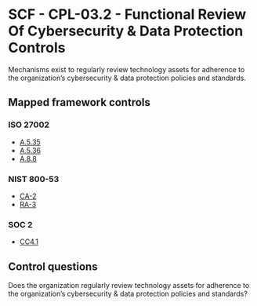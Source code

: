 # SCF - CPL-03.2 - Functional Review Of Cybersecurity & Data Protection Controls
Mechanisms exist to regularly review technology assets for adherence to the organization’s cybersecurity & data protection policies and standards. 
## Mapped framework controls
### ISO 27002
- [A.5.35](../iso27002/a-5.md#a535)
- [A.5.36](../iso27002/a-5.md#a536)
- [A.8.8](../iso27002/a-8.md#a88)
  
### NIST 800-53
- [CA-2](../nist80053/ca-2.md)
- [RA-3](../nist80053/ra-3.md)
  
### SOC 2
- [CC4.1](../soc2/cc41.md)
  
## Control questions
Does the organization regularly review technology assets for adherence to the organization’s cybersecurity & data protection policies and standards? 
  
